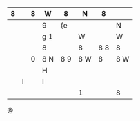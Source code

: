 | 8   |    | 8   | W   | 8   | N   | 8   |     |
|-----|----|-----|-----|-----|-----|-----|-----|
|     |    |     | 9   | {e  |     |     | N   |
|     |    |     | g 1 |     | W   |     | W   |
|     |    |     | 8   |     | 8   | 8 8 | 8   |
|     |    | 0   | 8 N | 8 9 | 8 W | 8   | 8 W |
|     |    |     | H   |     |     |     |     |
|     | I  |     | I   |     |     |     |     |
|     |    |     |     |     | 1   |     | 8   |

@